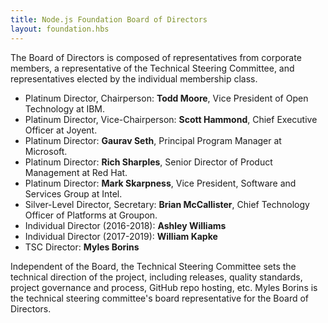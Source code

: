 ```yaml
---
title: Node.js Foundation Board of Directors
layout: foundation.hbs
---
```


The Board of Directors is composed of representatives from corporate members, a representative of the
Technical Steering Committee, and representatives elected by the individual membership class.

* Platinum Director, Chairperson: **Todd Moore**, Vice President of Open Technology at IBM.
* Platinum Director, Vice-Chairperson: **Scott Hammond**, Chief Executive Officer at Joyent.
* Platinum Director: **Gaurav Seth**, Principal Program Manager at Microsoft.
* Platinum Director: **Rich Sharples**, Senior Director of Product Management at Red Hat.
* Platinum Director: **Mark Skarpness**, Vice President, Software and Services Group at Intel.
* Silver-Level Director, Secretary: **Brian McCallister**, Chief Technology Officer of Platforms at Groupon.
* Individual Director (2016-2018): **Ashley Williams**
* Individual Director (2017-2019): **William Kapke**
* TSC Director: **Myles Borins**


Independent of the Board, the Technical Steering Committee sets the technical direction of the project,
including releases, quality standards, project governance and process, GitHub repo hosting, etc. Myles Borins is
the technical steering committee's board representative for the Board of Directors.
